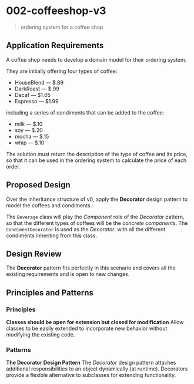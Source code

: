 # 002-coffeeshop-v3
> ordering system for a coffee shop

## Application Requirements
A coffee shop needs to develop a domain model for their ordering system.

They are initially offering four types of coffee:
+ HouseBlend &mdash; $.89
+ DarkRoast &mdash; $.99
+ Decaf &mdash; $1.05
+ Espresso &mdash; $1.99

including a series of condiments that can be added to the coffee:
+ milk &mdash; $.10
+ soy &mdash; $.20
+ mocha &mdash; $.15
+ whip &mdash; $.10


The solution must return the description of the type of coffee and its price, so that it can be used in the ordering system to calculate the price of each order.


## Proposed Design
Over the inheritance structure of v0, apply the **Decorator** design pattern to model the coffees and condiments.

The `Beverage` class will play the *Component* role of the *Decorator* pattern, so that the different types of coffees will be the *concrete components*. The `CondimentDecorator` is used as the *Decorator*, with all the different condiments inheriting from this class.

## Design Review
The **Decorator** pattern fits perfectly in this scenario and covers all the existing requirements and is open to new changes.

## Principles and Patterns

### Principles

**Classes should be open for extension but closed for modification**
Allow classes to be easily extended to incorporate new behavior without modifying the existing code.

### Patterns
**The Decorator Design Pattern**
The *Decorator* design pattern attaches additional responsibilities to an object dynamically (at runtime). 
Decorators provide a flexible alternative to subclasses for extending functionality.